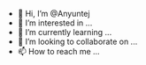 - 👋 Hi, I’m @Anyuntej
- 👀 I’m interested in ...
- 🌱 I’m currently learning ...
- 💞️ I’m looking to collaborate on ...
- 📫 How to reach me ...

<!---
Anyuntej/Anyuntej is a ✨ special ✨ repository because its `README.md` (this file) appears on your GitHub profile.
You can click the Preview link to take a look at your changes.
--->
